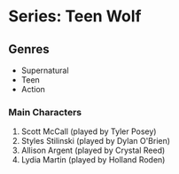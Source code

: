 # Series: <link>Teen Wolf</link>

## Genres
- Supernatural
- Teen
- Action

### Main Characters
1. <link>Scott McCall</link> (played by <link>Tyler Posey</link>)
2. <link>Styles Stilinski</link> (played by <link>Dylan O'Brien</link>)
3. <link>Allison Argent</link> (played by <link>Crystal Reed</link>)
4. <link>Lydia Martin</link> (played by <link>Holland Roden</link>)
